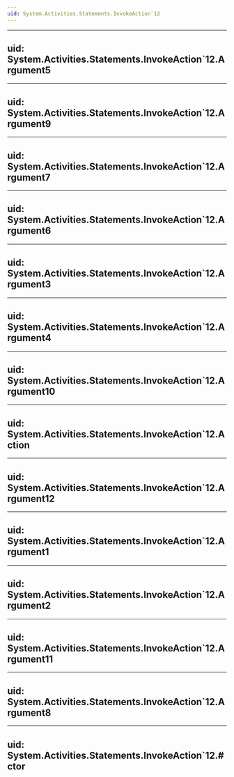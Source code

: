 ```yaml
---
uid: System.Activities.Statements.InvokeAction`12
---
```


---
uid: System.Activities.Statements.InvokeAction`12.Argument5
---

---
uid: System.Activities.Statements.InvokeAction`12.Argument9
---

---
uid: System.Activities.Statements.InvokeAction`12.Argument7
---

---
uid: System.Activities.Statements.InvokeAction`12.Argument6
---

---
uid: System.Activities.Statements.InvokeAction`12.Argument3
---

---
uid: System.Activities.Statements.InvokeAction`12.Argument4
---

---
uid: System.Activities.Statements.InvokeAction`12.Argument10
---

---
uid: System.Activities.Statements.InvokeAction`12.Action
---

---
uid: System.Activities.Statements.InvokeAction`12.Argument12
---

---
uid: System.Activities.Statements.InvokeAction`12.Argument1
---

---
uid: System.Activities.Statements.InvokeAction`12.Argument2
---

---
uid: System.Activities.Statements.InvokeAction`12.Argument11
---

---
uid: System.Activities.Statements.InvokeAction`12.Argument8
---

---
uid: System.Activities.Statements.InvokeAction`12.#ctor
---
